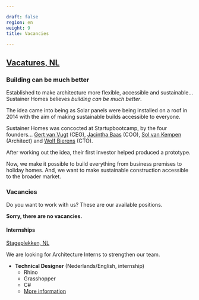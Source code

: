```yaml
---

draft: false
region: en
weight: 9
title: Vacancies

---
```


## [Vacatures, NL](https://www.sustainerhomes.nl/over/#vacatures)

### Building can be much better <!--Sustainer Homes-->

Established to make architecture more flexible, accessible and  sustainable... Sustainer Homes believes _building can be much better_.

The idea came into being as Solar panels were being installed on a roof in 2014 with the aim of making sustainable builds accessible to everyone. 

Sustainer Homes was concocted at Startupbootcamp, by the four founders... [Gert van Vugt](https://www.sustainerhomes.nl/over/) (CEO), [Jacintha Baas](https://www.sustainerhomes.nl/over/) (COO), [Sol van Kempen](https://www.sustainerhomes.nl/over/) (Architect) and [Wolf Bierens](https://www.sustainerhomes.nl/over/) (CTO).

After working out the idea, their first investor helped produced a prototype.

Now, we make it possible to build everything from business premises to holiday homes. And, we want to make sustainable construction accessible to the broader market.

### Vacancies <!--Vacancies-->

Do you want to work with us? These are our available positions.

**Sorry, there are no vacancies.**

#### Internships

[Stageplekken, NL](https://www.sustainerhomes.nl/over/#vacatures)

We are looking for Architecture Interns to strengthen our team.

- **Technical Designer** (Nederlands/English, internship)
	- Rhino
	- Grasshopper
	- C#
	- [More information](https://www.sustainerhomes.nl/sustainer-homes-is-looking-for-interns/)